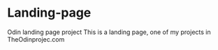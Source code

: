 # Landing-page
Odin landing page project 
This is a landing page, one of my projects in TheOdinprojec.com
